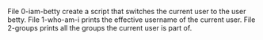 File 0-iam-betty create a script that switches the current user to the user betty.
File 1-who-am-i  prints the effective username of the current user. 
File 2-groups prints all the groups the current user is part of.

